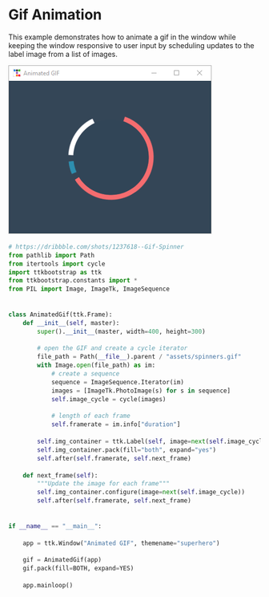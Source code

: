 # Gif Animation

This example demonstrates how to animate a gif in the window while
keeping the window responsive to user input by scheduling updates
to the label image from a list of images.

![gif animation](../assets/cookbook/animated-gif.gif)

```python
# https://dribbble.com/shots/1237618--Gif-Spinner
from pathlib import Path
from itertools import cycle
import ttkbootstrap as ttk
from ttkbootstrap.constants import *
from PIL import Image, ImageTk, ImageSequence


class AnimatedGif(ttk.Frame):
    def __init__(self, master):
        super().__init__(master, width=400, height=300)

        # open the GIF and create a cycle iterator
        file_path = Path(__file__).parent / "assets/spinners.gif"
        with Image.open(file_path) as im:
            # create a sequence
            sequence = ImageSequence.Iterator(im)
            images = [ImageTk.PhotoImage(s) for s in sequence]
            self.image_cycle = cycle(images)

            # length of each frame
            self.framerate = im.info["duration"]

        self.img_container = ttk.Label(self, image=next(self.image_cycle))
        self.img_container.pack(fill="both", expand="yes")
        self.after(self.framerate, self.next_frame)

    def next_frame(self):
        """Update the image for each frame"""
        self.img_container.configure(image=next(self.image_cycle))
        self.after(self.framerate, self.next_frame)


if __name__ == "__main__":

    app = ttk.Window("Animated GIF", themename="superhero")

    gif = AnimatedGif(app)
    gif.pack(fill=BOTH, expand=YES)

    app.mainloop()
```